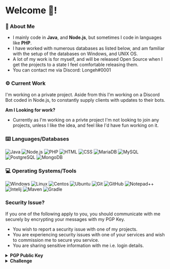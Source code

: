 # Welcome 👋!
### 🧔 About Me
- I mainly code in **Java**, and **Node.js**, but sometimes I code in languages like **PHP**.
- I have worked with numerous databases as listed below, and am familiar with the setup of the databases on Windows, and UNIX OS.
- A lot of my work is for myself, and will be released Open Source when I get the projects to a state I feel comfortable releasing them.
- You can contact me via Discord: Longeh#0001

### ⚙️ Current Work
I'm working on a private project. Aside from this I'm working on a Discord Bot coded in Node.js,
to constantly supply clients with updates to their bots.

**Am I Looking for work?**
- Currently as I'm working on a privte project I'm not looking to join any projects, unless I like the idea, and feel like I'd have fun working on it.

### ⌨️ Languages/Databases
![Java](https://img.shields.io/badge/-Java-0C1324?style=flat-square&logo=Oracle&logoColor=ffffff)
![Node.js](https://img.shields.io/badge/-Node.js-0C1324?style=flat-square&logo=Node.js&logoColor=ffffff)
![PHP](https://img.shields.io/badge/-PHP-0C1324?style=flat-square&logo=PHP&logoColor=ffffff)
![HTML](https://img.shields.io/badge/-HTML-0C1324?style=flat-square&logo=html5&logoColor=ffffff)
![CSS](https://img.shields.io/badge/-CSS-0C1324?style=flat-square&logo=css3&logoColor=ffffff)
![MariaDB](https://img.shields.io/badge/-MariaDB-0C1324?style=flat-square&logo=mariadb&logoColor=ffffff)
![MySQL](https://img.shields.io/badge/-MySQL-0C1324?style=flat-square&logo=mysql&logoColor=ffffff)
![PostgreSQL](https://img.shields.io/badge/-PostgreSQL-0C1324?style=flat-square&logo=postgresql&logoColor=ffffff)
![MongoDB](https://img.shields.io/badge/-MongoDB-0C1324?style=flat-square&logo=mongodb&logoColor=ffffff)


### 💻 Operating Systems/Tools
![Windows](https://img.shields.io/badge/-Windows-0C1324?style=flat-square&logo=windows&logoColor=ffffff)
![Linux](https://img.shields.io/badge/-Linux-0C1324?style=flat-square&logo=linux&logoColor=ffffff)
![Centos](https://img.shields.io/badge/-Centos-0C1324?style=flat-square&logo=centos&logoColor=ffffff)
![Ubuntu](https://img.shields.io/badge/-Ubuntu-0C1324?style=flat-square&logo=Ubuntu&logoColor=ffffff)
![Git](https://img.shields.io/badge/-Git-0C1324?style=flat-square&logo=git&logoColor=ffffff)
![GitHub](https://img.shields.io/badge/-GitHub-0C1324?style=flat-square&logo=github&logoColor=ffffff)
![Notepad++](https://img.shields.io/badge/-Notepad++-0C1324?style=flat-square&logo=Notepad%2B%2B&&logoColor=ffffff)
![Intelij](https://img.shields.io/badge/-Intelij-0C1324?style=flat-square&logo=jetbrains&logoColor=ffffff)
![Maven](https://img.shields.io/badge/-Maven-0C1324?style=flat-square&logo=apache-maven&logoColor=ffffff)
![Gradle](https://img.shields.io/badge/-Gradle-0C1324?style=flat-square&logo=gradle&logoColor=ffffff)

### Security Issue?
If you one of the following apply to you, you should communicate with me securely by encrypting your messages with my PGP Key.
- You wish to report a security issue with one of my projects.
- You are experiencing security issues with one of your services and wish to commission me to secure you service.
- You are sharing sensitive information with me i.e. login details.

<details>
  <summary><strong>PGP Public Key</strong></summary>
  
  ```
  -----BEGIN PGP PUBLIC KEY BLOCK-----

mQINBGa3jmUBEACyNl7XQFiHhdH4CAhxAIsXwBQvfn1fecDNl+a1syfBtB+pJjTo
KFVX1TcNeeRuQIt2QUiRYQIrQmcLnPSMYIU3K3g4b+e/5Cbw8gAdOlEik+u+g+Hf
VfTS6BmmuEn5VkdYeIO1j61bsyKHrQ54AJGbskK/aULM9SaNz3HSu3HqJFjDwUEe
7yiUjpuO+LtDvM9zj6OpvBbmFLJ6zAeUW32jZpOBp7gmSZVKJeqFu/BmryrOKYwY
9kZdf+QLBGcd+dN6HF+HFEBLt9itqGesgUqjdbN+6aGsGTqtJzVCXIyJWx7M6u9o
he/gqLD3ZOCMsT9e3zsEfjtughPuDoAa42pkEF2555UfQTOVju0xBd2iFpyUa2ij
9GWpznxNqccDUNOvJyJYNlg1Njse1egf2cBcSUYMVFqI2ZfrfNotFl09WKi9jGBp
wqV2jDX/rVzXtp81vTOJdexToM1aWU7zo2i6MFknpmIfpZ/H9VCtLwpOUI3CRckG
RgsfqUk0QaXsmmEpCwK99i4PoadzgJKDmebyyfWian8B796HlTaTjeUDpd2qCBiJ
/FNfykwL5BEd0byK79mzZfdaJmT8KRgqD91jCmfDTXZQlQuCesS+dAeyoGs5fR4e
hcO2DaJYw7C96E+/CPt+qqSh8pogw2TShZBIIpYV03u7MFTGJu4hQh9x4wARAQAB
tBpMb25nZWggPGxvbmdlaEBhenVyYXgubmV0PokCVwQTAQgAQRYhBIwXVOHaDN/i
xkPW1NlBYW2QYjz9BQJmt45lAhsDBQkFo1RLBQsJCAcCAiICBhUKCQgLAgQWAgMB
Ah4HAheAAAoJENlBYW2QYjz9Cx4P/RZTGJk0DhUAXlxDMmcFiYMiYx3me9IfxOsI
gc/3WQA5wNT5tytypDCfrik3/y9tutls8hMwvMqXvQKf+0wCRJXv1dGvVwC6Jklt
JqgZ+yQbsxRGRz+9smqJoCYJfVZfGhJGmT3G1wBbUDxDf9d19pt7FLd4CV/HWYnG
IR2y/M1BuDjIyu4RVDcCupo70VNA/azwv3YItq0N9FHoCtCl+MeMZioEaRy14pXE
rze5yceGRt9hLag3SRS4nPIe62inN30SaUB+UhOXk/MIHBKPY0h+38FzgFUv6POH
fJhw3JsUkd/e8ddh06KjKO+FpoVfIxYUlOc6RoMyCsQztVYHz+y0BoNdCNCOMdIr
MTtfA9z1I3y6O9Ryi0tGeJReZATM8XU+E0/jFCBb+ZjVtsSdblbXLwMerAFwF7ad
OUZyo74bh48ybZ3GoY5g+tEojrZfsOS+8g3ZGAiM/VDfQxxEzSJT+zNaeKwbXPEp
KzPifNOguFeu6B6OQhze4lSUn6NROemUNn1SENR75dtk8l7a63hCUFelzGrBIONN
TXyvPx+/aVokn8N2Nfww2HG9VnX1PNE8IQqZRV79PhVuqMRjGmAo7WM5D/OGSzFm
hxrM0qeHhuK5IXox3qZxIW2i+iVIZy33dzDNCceMyDyHikojv7dG02VwB1VrQ02e
k7vWMkgGuQGNBGa3jmUBDACrfJXF1d/CKXWcQnidtqsZ3WE4c01MX1gJzFuMoQNO
NpmZT+NFkvl0Dd6A2chYwFUDd+748o21OzqQHBhKobjCcYDC1GaEgs+7RLFLQBxU
etJs+HQryv33IDOpg1PEI0beLK3fgCq5gWTzdoo5BzeZSyzSVMhAqbHf8KJZjUy4
mbpj9Q3JNgCtBygiDZ89VRBMu7PQQS6rftC1kT+VToDmgwFycBWiTE+AGeN2aj+6
qkLoJrmySiDk+SAyZATCwz+A/dIpYpl5Dxa9eLxAcnAAsD6h3D4zB/I5AlDVp8uJ
FvW03zJ3BjdiylZysqtPzh9wXvq3w/5GpsQAdJm47oWbVrTB7CV/wjhd9ziP4EVh
EgYPIXjAyr8biuHzC0lB+ASFG3Tw/RqJl/6pT8J/xHhBIRFDhD91u7xJG91OezoO
X/67AqQhjvSbpwlzh+rrD0+KuMroMxzjGr+gLZMo6Zf9+8vawdyKwvRf0FtMJ7zw
6eJjMuplh/Mb4SVvLPmf5NEAEQEAAYkCPAQYAQgAJhYhBIwXVOHaDN/ixkPW1NlB
YW2QYjz9BQJmt45lAhsMBQkFo1RLAAoJENlBYW2QYjz9uecP/3MwbsHguRX+Ap5n
fl8m1QIwWeFx8W8n+YIqy38lRA8MKro/UZl/Z9At/RsWZnnhMZbYeFU48hEEQXxJ
b4ZJ544gVkzK5zSI1zYOhubO7AyiVOsQdZ5A9N/4NpM+YhVlt+OH6BVlRlRlTSq6
mKEPq4VP2cVPPE6Ppjx9x0AZiXpQPItv/f91W8FhQ4Vr22Z1g6enO2RQjJAxqKiz
awstUcrFI9as3tkyLXAYjGCYvLpFREcDqUKIxXg83ksQtKDDCfCzRMFYi6ElbciE
6A3u1L7uchyfXADMeOZJXAMaUFp5UyEVDkD8uRX9C5vZi05T7o7BwY0iYnECyHVF
xyh2KbkY/imIrmyE0Ju3+g2ivio5zEGjaJIlyZEhiqxbs6Fc6jS7v1EsHk5yBdXE
/lJZ9FEM+uXXNeg9gISdqzDyeiT9NkSZ14X2d5TcUELljF79bbQiCaKF6X6R7mng
JO6pegbqab1mbIfI5H7W6xENWyYznmZZ0D87fPLfxUopysdN1VpDJ4F377dTjUd4
b2F9phKZvOpT9NloxUb4mTcTFI603wwRWJl1pqxtR17cSPm7xmOqq5E0RKELqBTU
j2Rf6hfBM0SJyrMVabkMsP8V+RM+7Qqgp8VyT/517ACRD6uXnARFVZUyutySWyv0
3WWSlFDCOFOugleHCFOB58zHGN5b
=rn+E
-----END PGP PUBLIC KEY BLOCK-----
```

**Key ID:** D941616D90623CFD

**Fingerprint:** 8C1754E1DA0CDFE2C643D6D4D941616D90623CFD

**Name:** Longeh

**Email:** longeh@azurax.net

</details>
<details>
  <summary><strong>Challenge</strong></summary>
If you wish to verify you are talking to me, you can follow the steps in the CHALLENGE.md file.
</details>
